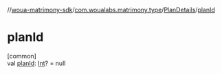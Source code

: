 //[woua-matrimony-sdk](../../../index.md)/[com.woualabs.matrimony.type](../index.md)/[PlanDetails](index.md)/[planId](plan-id.md)

# planId

[common]\
val [planId](plan-id.md): [Int](https://kotlinlang.org/api/latest/jvm/stdlib/kotlin/-int/index.html)? = null
